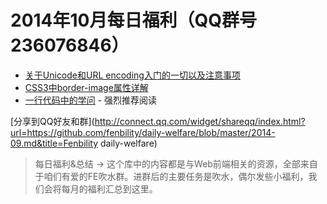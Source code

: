# 2014年10月每日福利（QQ群号236076846）

- [关于Unicode和URL encoding入门的一切以及注意事项](http://www.cnblogs.com/hh54188/p/3249904.html)
- [CSS3中border-image属性详解](http://beyondweb.cn/article_detail.php?id=63)
- [一行代码中的学问](http://arqex.com/939/learning-much-javascript-one-line-code) - 强烈推荐阅读


[分享到QQ好友和群](http://connect.qq.com/widget/shareqq/index.html?url=https://github.com/fenbility/daily-welfare/blob/master/2014-09.md&title=Fenbility daily-welfare)

> 每日福利&总结 -> 这个库中的内容都是与Web前端相关的资源，全部来自于咱们有爱的FE吹水群。进群后的主要任务是吹水，偶尔发些小福利，我们会将每月的福利汇总到这里。
